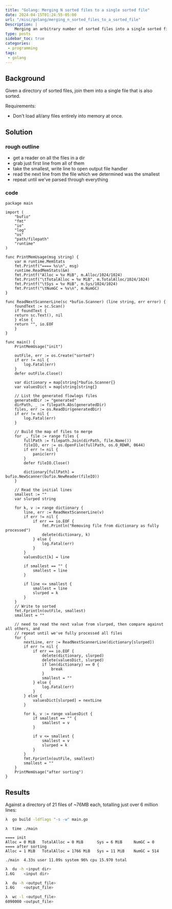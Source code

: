 ```yaml
---
title: "Golang: Merging N sorted files to a single sorted file"
date: 2024-04-15T01:24:55-05:00
url: "/misc/golang/merging_n_sorted_files_to_a_sorted_file"
Description: |
    Merging an arbitrary number of sorted files into a single sorted file using Golang.
type: posts
sidebar_toc: true
categories:
 - programming
tags:
 - golang
---
```


## Background

Given a directory of sorted files, join them into a single file that is also sorted.

Requirements:

* Don't load all/any files entirely into memory at once.

## Solution

### rough outline

* get a reader on all the files in a dir
* grab just first line from all of them
* take the smallest, write line to open output file handler
* read the next line from the file which we determined was the smallest
* repeat until we've parsed through everything

### code

```golang
package main

import (
    "bufio"
    "fmt"
    "io"
    "log"
    "os"
    "path/filepath"
    "runtime"
)

func PrintMemUsage(msg string) {
    var m runtime.MemStats
    fmt.Printf("==== %s\n", msg)
    runtime.ReadMemStats(&m)
    fmt.Printf("Alloc = %v MiB", m.Alloc/1024/1024)
    fmt.Printf("\tTotalAlloc = %v MiB", m.TotalAlloc/1024/1024)
    fmt.Printf("\tSys = %v MiB", m.Sys/1024/1024)
    fmt.Printf("\tNumGC = %v\n", m.NumGC)
}

func ReadNextScannerLine(sc *bufio.Scanner) (line string, err error) {
    foundText := sc.Scan()
    if foundText {
    return sc.Text(), nil
    } else {
    return "", io.EOF
    }
}

func main() {
    PrintMemUsage("init")

    outFile, err := os.Create("sorted")
    if err != nil {
        log.Fatal(err)
    }
    defer outFile.Close()

    var dictionary = map[string]*bufio.Scanner{}
    var valuesDict = map[string]string{}

    // List the generated flowlogs files
    generatedDir := "generated"
    dirPath, _ := filepath.Abs(generatedDir)
    files, err := os.ReadDir(generatedDir)
    if err != nil {
        log.Fatal(err)
    }

    // Build the map of files to merge
    for _, file := range files {
        fullPath := filepath.Join(dirPath, file.Name())
        fileIO, err := os.OpenFile(fullPath, os.O_RDWR, 0644)
        if err != nil {
            panic(err)
        }
        defer fileIO.Close()

        dictionary[fullPath] = bufio.NewScanner(bufio.NewReader(fileIO))
    }

    // Read the initial lines
    smallest := ""
    var slurped string

    for k, v := range dictionary {
        line, err := ReadNextScannerLine(v)
        if err != nil {
            if err == io.EOF {
                fmt.Println("Removing file from dictionary as fully processed")
                delete(dictionary, k)
            } else {
                log.Fatal(err)
            }
        }
        valuesDict[k] = line

        if smallest == "" {
            smallest = line
        }

        if line <= smallest {
            smallest = line
            slurped = k
        }
    }
    // Write to sorted
    fmt.Fprintln(outFile, smallest)
    smallest = ""

    // need to read the next value from slurped, then compare against all others, and
    // repeat until we've fully processed all files
    for {
        nextLine, err := ReadNextScannerLine(dictionary[slurped])
        if err != nil {
            if err == io.EOF {
                delete(dictionary, slurped)
                delete(valuesDict, slurped)
                if len(dictionary) == 0 {
                    break
                }
                smallest = ""
            } else {
                log.Fatal(err)
            }
        } else {
            valuesDict[slurped] = nextLine
        }

        for k, v := range valuesDict {
            if smallest == "" {
                smallest = v
            }

            if v <= smallest {
                smallest = v
                slurped = k
            }
        }
        fmt.Fprintln(outFile, smallest)
        smallest = ""
    }
    PrintMemUsage("after sorting")
}
```

## Results

Against a directory of 21 files of ~76MB each, totalling just over 6 million lines:

```bash
λ  go build -ldflags "-s -w" main.go
```

```text
λ  time ./main

==== init
Alloc = 0 MiB   TotalAlloc = 0 MiB      Sys = 6 MiB     NumGC = 0
==== after sorting
Alloc = 1 MiB   TotalAlloc = 1766 MiB   Sys = 11 MiB    NumGC = 514

./main  4.33s user 11.09s system 96% cpu 15.970 total
```

```bash
λ  du -h <input dir>
1.6G    <input dir>

λ  du -h <output_file>
1.6G    <output_file>

λ  wc -l <output_file>
6090000 <output_file>
```
